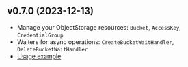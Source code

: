 ## v0.7.0 (2023-12-13)

- Manage your ObjectStorage resources: `Bucket`, `AccessKey`, `CredentialGroup`
- Waiters for async operations: `CreateBucketWaitHandler`, `DeleteBucketWaitHandler`
- [Usage example](https://github.com/stackitcloud/stackit-sdk-go/tree/main/examples/objectstorage)
